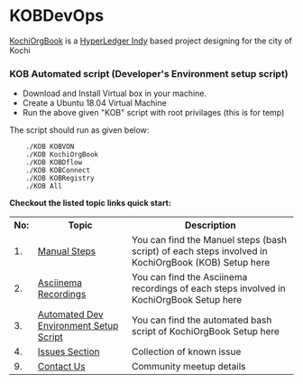# KOBDevOps

<a href="https://github.com/hyperledgerkochi/KochiOrgBook/wiki">KochiOrgBook</a> is a <a href="https://github.com/hyperledgerkochi/KochiOrgBook/wiki/Videos-for-Reference-(HyperLedger-Indy)">HyperLedger Indy</a> based project designing for the city of Kochi


### KOB Automated script (Developer's Environment setup script)

* Download and Install  Virtual box in your machine.
* Create a Ubuntu 18.04 Virtual Machine 
* Run the above given "KOB" script with root privilages (this is for temp)

The script should run as given below:

        ./KOB KOBVON
        ./KOB KochiOrgBook
        ./KOB KOBDflow
        ./KOB KOBConnect
        ./KOB KOBRegistry
        ./KOB All


**Checkout the listed topic links quick start:**





<table>
<tr><th>No:</th><th>Topic </th><th>Description</th></tr>
        
<tr><td>1.</td><td><a href="https://github.com/EtricKombat/KOBDevOps/wiki/1.Manuel-Steps-to-setup-KOB">Manual Steps</a></td><td>You can find the Manuel steps (bash script) of each steps involved in KochiOrgBook (KOB) Setup here</td></tr>
        
<tr><td>2.</td><td><a href="https://github.com/EtricKombat/KOBDevOps/wiki/2.Asciinema-Recordings">Asciinema Recordings</a></td><td>You can find the Asciinema recordings of each steps involved in KochiOrgBook Setup here</td></tr><tr><td>3.</td><td><a href="https://github.com/EtricKombat/KOBDevOps/wiki/3.Automated-Dev-Environment-Setup-Script">Automated Dev Environment Setup Script</a></td><td>You can find the automated bash script of KochiOrgBook Setup here</td></tr>

<tr><td>4.</td><td><a href="https://github.com/EtricKombat/KOBDevOps/issues?q=is%3Aissue+is%3Aclosed">Issues Section</a></td><td>Collection of known issue</td></tr>

<tr><td>9.</td><td><a href="https://github.com/EtricKombat/KOBDevOps/wiki/Contact-us">Contact Us</a></td><td>Community meetup details</td></tr>
